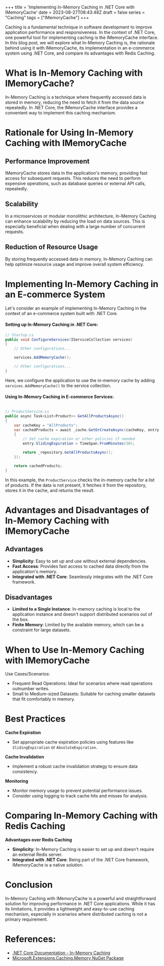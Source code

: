 +++
title = 'Implementing In-Memory Caching in .NET Core with IMemoryCache'
date = 2023-08-27T08:43:48Z
draft = false
series = "Caching"
tags = ["IMemoryCache"]
+++

Caching is a fundamental technique in software development to improve application performance and responsiveness. In the context of .NET Core, one powerful tool for implementing caching is the IMemoryCache interface. In this blog post, we will explore what In-Memory Caching is, the rationale behind using it with IMemoryCache, its implementation in an e-commerce system using .NET Core, and compare its advantages with Redis Caching.

# What is In-Memory Caching with IMemoryCache?

In-Memory Caching is a technique where frequently accessed data is stored in memory, reducing the need to fetch it from the data source repeatedly. In .NET Core, the IMemoryCache interface provides a convenient way to implement this caching mechanism.

# Rationale for Using In-Memory Caching with IMemoryCache

## Performance Improvement

IMemoryCache stores data in the application's memory, providing fast access for subsequent requests. This reduces the need to perform expensive operations, such as database queries or external API calls, repeatedly.

## Scalability

In a microservices or modular monolithic architecture, In-Memory Caching can enhance scalability by reducing the load on data sources. This is especially beneficial when dealing with a large number of concurrent requests.

## Reduction of Resource Usage

By storing frequently accessed data in memory, In-Memory Caching can help optimize resource usage and improve overall system efficiency.

# Implementing In-Memory Caching in an E-commerce System

Let's consider an example of implementing In-Memory Caching in the context of an e-commerce system built with .NET Core.

#### Setting up In-Memory Caching in .NET Core:

```csharp
// Startup.cs
public void ConfigureServices(IServiceCollection services)
{
    // Other configurations...

    services.AddMemoryCache();

    // Other configurations...
}
```

Here, we configure the application to use the in-memory cache by adding `services.AddMemoryCache()` to the service collection.

#### Using In-Memory Caching in E-commerce Services:

```csharp

// ProductService.cs
public async Task<List<Product>> GetAllProductsAsync()
{
    var cacheKey = "AllProducts";
    var cachedProducts = await _cache.GetOrCreateAsync(cacheKey, entry =>
    {
        // Set cache expiration or other policies if needed
        entry.SlidingExpiration = TimeSpan.FromMinutes(30);

        return _repository.GetAllProductsAsync();
    });

    return cachedProducts;
}
```

In this example, the `ProductService` checks the in-memory cache for a list of products. If the data is not present, it fetches it from the repository, stores it in the cache, and returns the result.

# Advantages and Disadvantages of In-Memory Caching with IMemoryCache

## Advantages

- **Simplicity**: Easy to set up and use without external dependencies.
- **Fast Access**: Provides fast access to cached data directly from the application's memory.
- **Integrated with .NET Core**: Seamlessly integrates with the .NET Core framework.

## Disadvantages

- **Limited to a Single Instance**: In-memory caching is local to the application instance and doesn't support distributed scenarios out of the box.
- **Finite Memory**: Limited by the available memory, which can be a constraint for large datasets.

# When to Use In-Memory Caching with IMemoryCache

Use Cases/Scenarios:

- Frequent Read Operations: Ideal for scenarios where read operations outnumber writes.
- Small to Medium-sized Datasets: Suitable for caching smaller datasets that fit comfortably in memory.

# Best Practices

**Cache Expiration**

- Set appropriate cache expiration policies using features like `SlidingExpiration` or `AbsoluteExpiration`.

**Cache Invalidation**

- Implement a robust cache invalidation strategy to ensure data consistency.

**Monitoring**

- Monitor memory usage to prevent potential performance issues.
- Consider using logging to track cache hits and misses for analysis.

# Comparing In-Memory Caching with Redis Caching

**Advantages over Redis Caching**

- **Simplicity**: In-Memory Caching is easier to set up and doesn't require an external Redis server.
- **Integrated with .NET Core**: Being part of the .NET Core framework, IMemoryCache is a native solution.

# Conclusion

In-Memory Caching with IMemoryCache is a powerful and straightforward solution for improving performance in .NET Core applications. While it has its limitations, it provides a lightweight and easy-to-use caching mechanism, especially in scenarios where distributed caching is not a primary requirement.

# References:

- [.NET Core Documentation - In-Memory Caching](https://docs.microsoft.com/en-us/aspnet/core/performance/caching/memory)
- [Microsoft.Extensions.Caching.Memory NuGet Package](https://www.nuget.org/packages/Microsoft.Extensions.Caching.Memory/)
